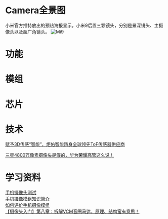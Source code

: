 
# Camera全景图

小米官方推特放出的预热海报显示，小米9后置三颗镜头，分别是景深镜头、主摄像头以及超广角镜头。
![Mi9](http://cms-bucket.ws.126.net/2019/02/14/175e149afeeb4d9c838cb4670aa12f7b.png)<br>

# 功能 

# 模组 

# 芯片 

# 技术 

[赋予3D传感“智能”，炬佑智能跻身全球领先ToF传感器供应商](https://baijiahao.baidu.com/s?id=1618837871805756218&wfr=spider&for=pc)<br>

[三星4800万像素摄像头是假的，华为荣耀高管这么说！](http://www.52rd.com/S_TXT/2019_1/TXT112123.HTM)<br>


# 学习资料

[手机摄像头测试](https://wenku.baidu.com/view/5ea47f8b03d276a20029bd64783e0912a2167cf0.html)<br>
[手机摄像模组知识简介](https://wenku.baidu.com/view/0efa0e3a0166f5335a8102d276a20029bd646366.html?sxts=1553249183591)<br>
[如何评价手机摄像模组](https://wenku.baidu.com/view/0588dc670b1c59eef8c7b4ac.html?sxts=1553250478006)<br>
[【摄像头入门】第八章：拆解VCM音圈马达，原理、结构蛮有意思！](http://www.52rd.com/S_TXT/2014_10/TXT62308.HTM)<br>
